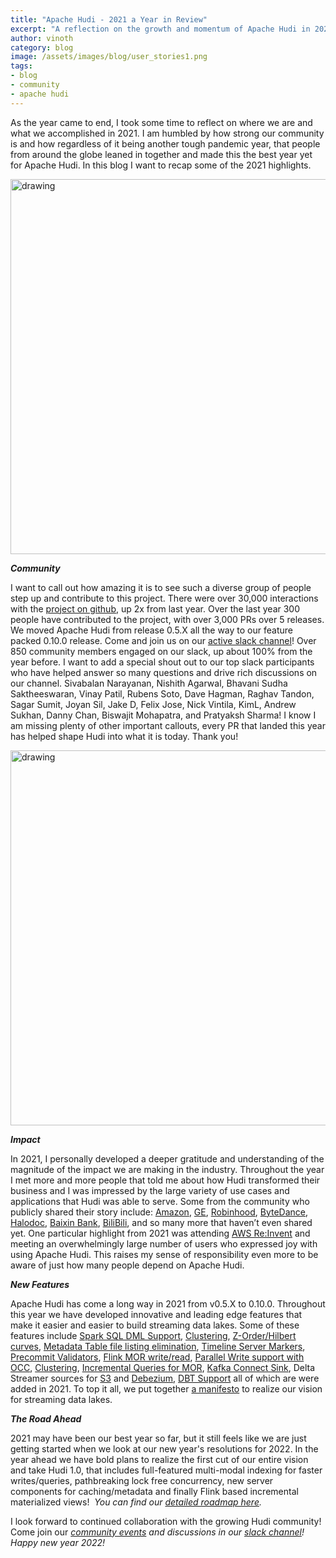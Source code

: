 ```yaml
---
title: "Apache Hudi - 2021 a Year in Review"
excerpt: "A reflection on the growth and momentum of Apache Hudi in 2021"
author: vinoth
category: blog
image: /assets/images/blog/user_stories1.png
tags:
- blog
- community
- apache hudi
---
```


As the year came to end, I took some time to reflect on where we are and what we accomplished in 2021. I am humbled by how strong our community is and how regardless of it being another tough pandemic year, that people from around the globe leaned in together and made this the best year yet for Apache Hudi. In this blog I want to recap some of the 2021 highlights.

<!--truncate-->
<img src="/assets/images/Hudi_community.png" alt="drawing" width="600"/>

**_Community_**

I want to call out how amazing it is to see such a diverse group of people step up and contribute to this project. There were over 30,000 interactions with the [project on github](https://github.com/apache/hudi/), up 2x from last year. Over the last year 300 people have contributed to the project, with over 3,000 PRs over 5 releases. We moved Apache Hudi from release 0.5.X all the way to our feature packed 0.10.0 release. Come and join us on our [active slack channel](https://join.slack.com/t/apache-hudi/shared_invite/zt-2ggm1fub8-_yt4Reu9djwqqVRFC7X49g)! Over 850 community members engaged on our slack, up about 100% from the year before. I want to add a special shout out to our top slack participants who have helped answer so many questions and drive rich discussions on our channel. Sivabalan Narayanan, Nishith Agarwal, Bhavani Sudha Saktheeswaran, Vinay Patil, Rubens Soto, Dave Hagman, Raghav Tandon, Sagar Sumit, Joyan Sil, Jake D, Felix Jose, Nick Vintila, KimL, Andrew Sukhan, Danny Chan, Biswajit Mohapatra, and Pratyaksh Sharma! I know I am missing plenty of other important callouts, every PR that landed this year has helped shape Hudi into what it is today. Thank you!

<img src="/assets/images/powers/hudi-logo-page.png" alt="drawing" width="600"/>

**_Impact_**

In 2021, I personally developed a deeper gratitude and understanding of the magnitude of the impact we are making in the industry. Throughout the year I met more and more people that told me about how Hudi transformed their business and I was impressed by the large variety of use cases and applications that Hudi was able to serve. Some from the community who publicly shared their story include: [Amazon](https://aws.amazon.com/blogs/big-data/how-amazon-transportation-service-enabled-near-real-time-event-analytics-at-petabyte-scale-using-aws-glue-with-apache-hudi/), [GE](https://aws.amazon.com/blogs/big-data/how-ge-aviation-built-cloud-native-data-pipelines-at-enterprise-scale-using-the-aws-platform/), [Robinhood](https://s.apache.org/hudi-robinhood-talk), [ByteDance](http://hudi.apache.org/blog/2021/09/01/building-eb-level-data-lake-using-hudi-at-bytedance), [Halodoc](https://blogs.halodoc.io/data-platform-2-0-part-1/), [Baixin Bank](https://developpaper.com/baixin-banks-real-time-data-lake-evolution-scheme-based-on-apache-hudi/), [BiliBili](https://developpaper.com/practice-of-apache-hudi-in-building-real-time-data-lake-at-station-b/), and so many more that haven’t even shared yet. One particular highlight from 2021 was attending [AWS Re:Invent](https://youtu.be/lGm8qe4tBrg?t=2115) and meeting an overwhelmingly large number of users who expressed joy with using Apache Hudi. This raises my sense of responsibility even more to be aware of just how many people depend on Apache Hudi.

**_New Features_**

Apache Hudi has come a long way in 2021 from v0.5.X to 0.10.0. Throughout this year we have developed innovative and leading edge features that make it easier and easier to build streaming data lakes. Some of these features include [Spark SQL DML Support](https://hudi.apache.org/docs/sql_ddl), [Clustering](https://hudi.apache.org/docs/clustering), [Z-Order/Hilbert curves](https://hudi.apache.org/blog/2021/12/29/hudi-zorder-and-hilbert-space-filling-curves), [Metadata Table file listing elimination](https://hudi.apache.org/docs/metadata), [Timeline Server Markers](https://hudi.apache.org/docs/markers), [Precommit Validators](https://hudi.apache.org/docs/precommit_validator), [Flink MOR write/read](https://hudi.apache.org/docs/writing_data#flink-sql-writer), [Parallel Write support with OCC](https://hudi.apache.org/docs/concurrency_control), [Clustering](https://hudi.apache.org/docs/clustering), [Incremental Queries for MOR](https://hudi.apache.org/docs/querying_data#spark-incr-query), [Kafka Connect Sink](https://github.com/apache/hudi/tree/master/hudi-kafka-connect), Delta Streamer sources for [S3](https://hudi.apache.org/docs/hoodie_streaming_ingestion/#s3-events) and [Debezium](https://hudi.apache.org/releases/release-0.10.0/#debezium-deltastreamer-sources), [DBT Support](https://hudi.apache.org/releases/release-0.10.0/#dbt-support) all of which are were added in 2021. To top it all, we put together [a manifesto](https://hudi.apache.org/blog/2021/07/21/streaming-data-lake-platform) to realize our vision for streaming data lakes.

**_The Road Ahead_**

2021 may have been our best year so far, but it still feels like we are just getting started when we look at our new year's resolutions for 2022. In the year ahead we have bold plans to realize the first cut of our entire vision and take Hudi 1.0, that includes full-featured multi-modal indexing for faster writes/queries, pathbreaking lock free concurrency, new server components for caching/metadata and finally Flink based incremental materialized views!  _You can find our_ [_detailed roadmap here_](https://hudi.apache.org/roadmap)_._

I look forward to continued collaboration with the growing Hudi community! Come join our [_community events_](https://hudi.apache.org/community/syncs) _and discussions in our_ [_slack channel_](https://join.slack.com/t/apache-hudi/shared_invite/zt-2ggm1fub8-_yt4Reu9djwqqVRFC7X49g)_! Happy new year 2022!_
